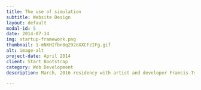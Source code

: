 ```yaml
---
title: The use of simulation
subtitle: Website Design
layout: default
modal-id: 5
date: 2014-07-14
img: startup-framework.png
thumbnail: 1-mNXHIfbn8q292oXXCFzIFg.gif
alt: image-alt
project-date: April 2014
client: Start Bootstrap
category: Web Development
description: March, 2016 residency with artist and developer Francis Tseng at the DBSR Innovation Lab.

---
```

